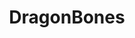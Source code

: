 ---
layout: module
title: DragonBones
authors: [korlibs]
category: Skeletal
link: https://github.com/korlibs/korge-dragonbones/tree/main/korge-dragonbones
icon: /i/dragonbones.png
---